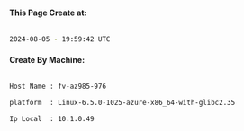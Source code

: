 
   
#### This Page Create at:

```bash

2024-08-05 - 19:59:42 UTC

```

#### Create By Machine:

```bash

Host Name : fv-az985-976

platform  : Linux-6.5.0-1025-azure-x86_64-with-glibc2.35

Ip Local  : 10.1.0.49

```

